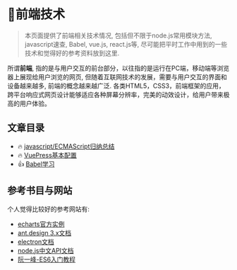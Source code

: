 # 🎨前端技术

> 本页面提供了前端相关技术情况, 包括但不限于node.js常用模块方法, javascript速查, Babel, vue.js, react.js等, 尽可能把平时工作中用到的一些技术和觉得好的参考资料放到这里.

所谓**前端**, 指的是与用户交互的前台部分，以往指的是运行在PC端，移动端等浏览器上展现给用户浏览的网页, 但随着互联网技术的发展，需要与用户交互的界面和设备越来越多, 前端的概念越来越广泛. 各类HTML5，CSS3，前端框架的应用，跨平台响应式网页设计能够适应各种屏幕分辨率，完美的动效设计，给用户带来极高的用户体验。

## 文章目录

- :fire: [javascript/ECMAScript归纳总结](./javascript.md)
- :fire: [VuePress基本配置](./vuepress.md)
- :+1: [Babel学习](./babel.md)

## 参考书目与网站

个人觉得比较好的参考网站有:

- [echarts官方实例](https://www.echartsjs.com/examples/zh/index.html)
- [ant.design 3.x文档](https://3x.ant.design/components/button-cn/)
- [electron文档](https://www.electronjs.org/docs)
- [node.js中文API文档](http://nodejs.cn/api/)
- [阮一峰-ES6入门教程](https://es6.ruanyifeng.com/)
